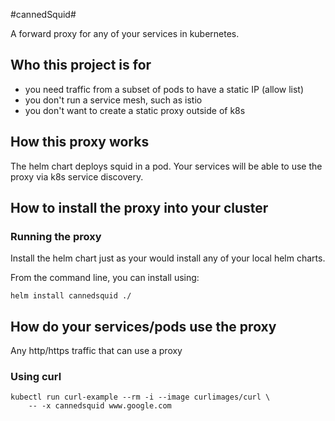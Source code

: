 
#cannedSquid#

A forward proxy for any of your services in kubernetes. 

## Who this project is for ##

* you need traffic from a subset of pods to have a static IP (allow list)
* you don't run a service mesh, such as istio
* you don't want to create a static proxy outside of k8s

## How this proxy works ##

The helm chart deploys squid in a pod.  Your services will be able to use the
proxy via k8s service discovery.  

## How to install the proxy into your cluster ##

### Running the proxy

Install the helm chart just as your would install any of your local helm charts.

From the command line, you can install using:

```
helm install cannedsquid ./
```

## How do your services/pods use the proxy ##

Any http/https traffic that can use a proxy

### Using curl

```
kubectl run curl-example --rm -i --image curlimages/curl \
    -- -x cannedsquid www.google.com
```


